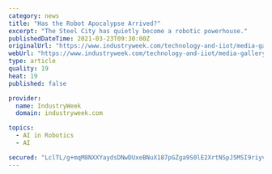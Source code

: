 ```yaml
---
category: news
title: "Has the Robot Apocalypse Arrived?"
excerpt: "The Steel City has quietly become a robotic powerhouse."
publishedDateTime: 2021-03-23T09:30:00Z
originalUrl: "https://www.industryweek.com/technology-and-iiot/media-gallery/21158572/has-the-robot-apocalypse-arrived"
webUrl: "https://www.industryweek.com/technology-and-iiot/media-gallery/21158572/has-the-robot-apocalypse-arrived"
type: article
quality: 19
heat: 19
published: false

provider:
  name: IndustryWeek
  domain: industryweek.com

topics:
  - AI in Robotics
  - AI

secured: "LclTL/g+mqM8NXXYaydsDNwDUxeBNuX187pGZga9S0lE2XrtNSpJ5MSI9riyv9DoA17VN514rU58JY19GN+82Kpc2e1OmqYazbReKBCcaiSZ1ooyxvem6BbypG58Y048JpfeZRYIU6hZgqAa3xv0wf4mHY/c38jDGIoBYTQluDVKb8y4vo7tTw8SvhMWMs86QE2jNaR+i4CYZn3w+ogD9Laq25jQTJSK1I0DkbBZdJTL+Y8xZEzDFeMARhDBhVYGDkaoo4Bnk/41u9faq1bSRFG6fArni7ROKsjp/d6zd8pfp9kAKfmXXKrHXEEhDwGmo9/wvf0Oq/Ct33TmgAwEB7ZkzJ5QbsL8odDgiq+W3jA=;c0R4yfxt+SMWOy9jm3o8Tw=="
---
```


